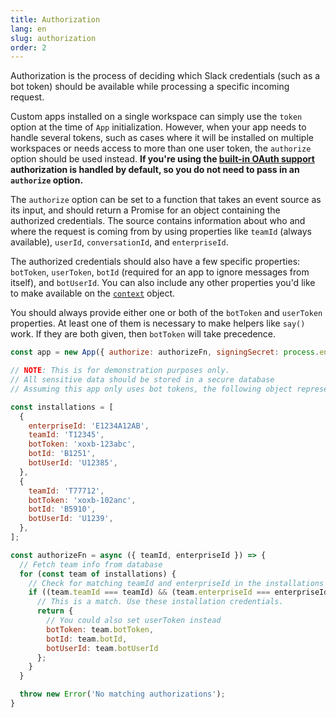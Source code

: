 ```yaml
---
title: Authorization
lang: en
slug: authorization
order: 2
---
```


<div class="section-content">
Authorization is the process of deciding which Slack credentials (such as a bot token) should be available while processing a specific incoming request.

Custom apps installed on a single workspace can simply use the `token` option at the time of `App` initialization. However, when your app needs to handle several tokens, such as cases where it will be installed on multiple workspaces or needs access to more than one user token, the `authorize` option should be used instead. <b>If you're using the [built-in OAuth support](#authenticating-oauth) authorization is handled by default, so you do not need to pass in an `authorize` option.</b>

The `authorize` option can be set to a function that takes an event source as its input, and should return a Promise for an object containing the authorized credentials. The source contains information about who and where the request is coming from by using properties like `teamId` (always available), `userId`, `conversationId`, and `enterpriseId`.

The authorized credentials should also have a few specific properties: `botToken`, `userToken`, `botId` (required for an app to ignore messages from itself), and `botUserId`. You can also include any other properties you'd like to make available on the [`context`](#context) object.

You should always provide either one or both of the `botToken` and `userToken` properties. At least one of them is necessary to make helpers like `say()` work. If they are both given, then `botToken` will take precedence.
</div>

```javascript
const app = new App({ authorize: authorizeFn, signingSecret: process.env.SLACK_SIGNING_SECRET });

// NOTE: This is for demonstration purposes only.
// All sensitive data should be stored in a secure database
// Assuming this app only uses bot tokens, the following object represents a model for storing the credentials as the app is installed into multiple workspaces.

const installations = [
  {
    enterpriseId: 'E1234A12AB',
    teamId: 'T12345',
    botToken: 'xoxb-123abc',
    botId: 'B1251',
    botUserId: 'U12385',
  },
  {
    teamId: 'T77712',
    botToken: 'xoxb-102anc',
    botId: 'B5910',
    botUserId: 'U1239',
  },
];

const authorizeFn = async ({ teamId, enterpriseId }) => {
  // Fetch team info from database
  for (const team of installations) {
    // Check for matching teamId and enterpriseId in the installations array
    if ((team.teamId === teamId) && (team.enterpriseId === enterpriseId)) {
      // This is a match. Use these installation credentials.
      return {
        // You could also set userToken instead
        botToken: team.botToken,
        botId: team.botId,
        botUserId: team.botUserId
      };
    }
  }

  throw new Error('No matching authorizations');
}
```
